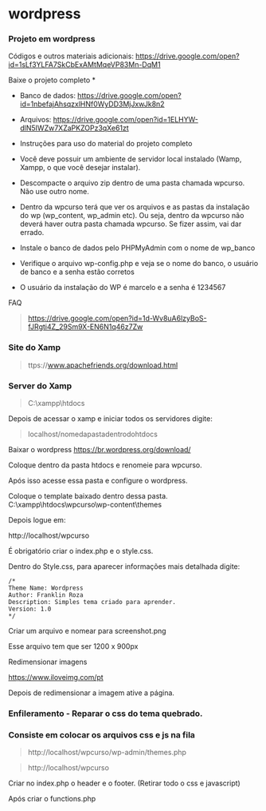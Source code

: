 # wordpress
### Projeto em wordpress



Códigos e outros materiais adicionais: https://drive.google.com/open?id=1sLf3YLFA7SkCbExAMtMqeVP83Mn-DqM1

Baixe o projeto completo *

- Banco de dados: https://drive.google.com/open?id=1nbefajAhsqzxlHNf0WyDD3MjJxwJk8n2

- Arquivos: https://drive.google.com/open?id=1ELHYW-dlN5IWZw7XZaPKZOPz3qXe61zt



* Instruções para uso do material do projeto completo

- Você deve possuir um ambiente de servidor local instalado (Wamp, Xampp, o que você desejar instalar).

- Descompacte o arquivo zip dentro de uma pasta chamada wpcurso. Não use outro nome.

- Dentro da wpcurso terá que ver os arquivos e as pastas da instalação do wp (wp_content, wp_admin etc). Ou seja, dentro da wpcurso não deverá haver outra pasta chamada wpcurso. Se fizer assim, vai dar errado.

- Instale o banco de dados pelo PHPMyAdmin com o nome de wp_banco

- Verifique o arquivo wp-config.php e veja se o nome do banco, o usuário de banco e a senha estão corretos

- O usuário da instalação do WP é marcelo e a senha é 1234567


FAQ
> https://drive.google.com/open?id=1d-Wv8uA6lzyBoS-fJRgti4Z_29Sm9X-EN6N1q46z7Zw

### Site do Xamp

> ttps://www.apachefriends.org/download.html

### Server do Xamp

> C:\xampp\htdocs

Depois de acessar o xamp e iniciar todos os servidores digite:  

> localhost/nomedapastadentrodohtdocs

Baixar o wordpress
https://br.wordpress.org/download/

Coloque dentro da pasta htdocs e renomeie para wpcurso.

Após isso acesse essa pasta e configure o wordpress.

Coloque o template baixado dentro dessa pasta.
C:\xampp\htdocs\wpcurso\wp-content\themes

Depois logue em:

http://localhost/wpcurso

É obrigatório criar o index.php e o style.css.

Dentro do Style.css, para aparecer informações mais detalhada digite:   

```
/*
Theme Name: Wordpress
Author: Franklin Roza
Description: Simples tema criado para aprender.
Version: 1.0
*/
```

Criar um arquivo e nomear para screenshot.png

Esse arquivo tem que ser 1200 x 900px

Redimensionar imagens

https://www.iloveimg.com/pt

Depois de redimensionar a imagem ative a página.


### Enfileramento - Reparar o css do tema quebrado.
### Consiste em colocar os arquivos css e js na fila

> http://localhost/wpcurso/wp-admin/themes.php

> http://localhost/wpcurso

Criar no index.php o header e o footer. (Retirar todo o css e javascript)

<?php wp_head(); ?>
<?php wp_footer(); ?>

Após criar o functions.php

<?php 

```` 

function load_scripts() {
    //Colocando na fila uma folha de estilo, prieiro parametro é um identificador, o segundo é o local
    wp_enqueue_style('bootstrap-min', get_template_directory_uri() . '/css/bootstrap.min.css');
    wp_enqueue_style('fancybox', get_template_directory_uri() . 'css/jquery.fancybox.css');
    wp_enqueue_style('main', get_template_directory_uri() . '/css/main.css');
    wp_enqueue_style('responsive', get_template_directory_uri() . '/css/responsive.css');
    wp_enqueue_style('animate-min', get_template_directory_uri() . '/css/animate.min.css');
    wp_enqueue_style('fontawesome', 'https://maxcdn.bootstrapcdn.com/font-awesome/4.4.0/css/font-awesome.min.css');
}


//para que a função load_scripts seja enfileirada, o primeiro parametro é chamado de gancho
add_action('wp_enqueue_scripts', 'load_scripts' );

```









































